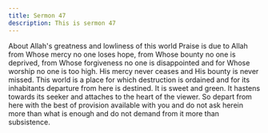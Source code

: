 ```yaml
---
title: Sermon 47
description: This is sermon 47
---
```


About Allah's greatness and lowliness of this world
Praise is due to Allah from Whose mercy no one loses hope, from Whose bounty no one is
deprived, from Whose forgiveness no one is disappointed and for Whose worship no one is
too high. His mercy never ceases and His bounty is never missed.
This world is a place for which destruction is ordained and for its inhabitants departure from
here is destined. It is sweet and green. It hastens towards its seeker and attaches to the heart of
the viewer. So depart from here with the best of provision available with you and do not ask
herein more than what is enough and do not demand from it more than subsistence.